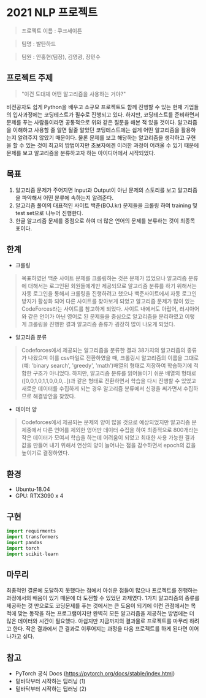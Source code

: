 # 2021 NLP 프로젝트
> 프로젝트 이름 : 쿠크세이튼

> 팀명 : 발탄하드

> 팀원 : 안홍현(팀장), 김영광, 장민수

## 프로젝트 주제
> "이건 도대체 어떤 알고리즘을 사용하는 거야?"

비전공자도 쉽게 Python을 배우고 소규모 프로젝트도 함께 진행할 수 있는 현재 기업들의 입사과정에는 코딩테스트가 필수로 진행되고 있다. 하지만, 코딩테스트를 준비하면서 문제를 푸는 사람들이라면
공통적으로 위와 같은 질문을 해본 적 있을 것이다. 알고리즘을 이해하고 사용할 줄 알면 될줄 알았던 코딩테스트에는 쉽게 어떤 알고리즘을 활용하는지 알려주지 않았기 때문이다. 물론 문제를 보고
해당하는 알고리즘을 생각하고 구현을 할 수 있는 것이 최고의 방법이지만 초보자에겐 이러한 과정이 어려울 수 있기 때문에 문제를 보고 알고리즘을 분류하고자 하는 아이디어에서 시작되었다.

## 목표
1. 알고리즘 문제가 주어지면 Input과 Output이 아닌 문제의 스토리를 보고 알고리즘을 파악해서 어떤 분류에 속하는지 알려준다.
2. 알고리즘 풀이의 대표적인 사이트 백준(BOJ.kr) 문제들을 크롤링 하여 training 및 test set으로 나누어 진행한다.
3. 한글 알고리즘 문제를 중점으로 하여 더 많은 언어의 문제를 분류하는 것이 최종목표이다.

## 한계
* 크롤링
> 목표하였던 백준 사이트 문제를 크롤링하는 것은 문제가 없었으나 알고리즘 분류에 대해서는 로그인된 회원들에게만 제공되므로 알고리즘 분류를 하기 위해서는 자동 로그인을 통해서 크롤링을 진행하려고 했으나
백준사이트에서 자동 로그인 방지가 활성화 되어 다른 사이트를 찾아보게 되었고 알고리즘 문제가 많이 있는 CodeForces라는 사이트를 참고하게 되었다. 사이트 내에서도 아랍어, 러시아어와 같은 언어가 아닌 영어로 된 문제들을 중심으로
알고리즘을 분리하였고 이렇게 크롤링을 진행한 결과 알고리즘 종류가 굉장히 많이 나오게 되었다.

* 알고리즘 분류
> Codeforces에서 제공되는 알고리즘을 분류한 결과 38가지의 알고리즘의 종류가 나왔으며 이를 csv파일로 전환하였을 때, 크롤링시 알고리즘의 이름을 그대로(예: 'binary search', 'greedy', 'math')배열의
형태로 저장하여 학습하기에 적합한 구조가 아니었다. 하지만, 알고리즘 분류를 읽어들이기 쉬운 배열의 형태로([0,0,1,0,1,1,0,0,0,..])과 같은 형태로 전환하면서 학습을 다시 진행할 수 있었고 새로운 데이터를
수집하게 되는 경우 알고리즘 분류에서 신경을 써가면서 수집하므로 해결방안을 찾았다.

* 데이터 양
> Codeforces에서 제공되는 문제의 양이 많을 것으로 예상되었지만 알고리즘 문제중에서 다른 언어를 제외한 영어만 데이터 수집을 하여 최종적으로 800개라는 작은 데이터가 모여서 학습을 하는데 어려움이 되었고
최대한 사용 가능한 결과값을 만들어 내기 위해서 연산의 양이 늘어나는 점을 감수하면서 epoch의 값을 높이기로 결정하였다.

## 환경
* Ubuntu-18.04
* GPU: RTX3090 x 4

## 구현
```python
import requirments
import transformers
import pandas
import torch
import scikit-learn
```

## 마무리
최종적인 결론에 도달하지 못했다는 점에서 아쉬운 점들이 많으나 프로젝트를 진행하는 과정에서의 배움이 있기 때문에 더 도전할 수 있었던 과제였다. 1가지 알고리즘의 종류를 제공하는 것 만으로도 코딩문제를 푸는 것에서는 큰 도움이 되기에 이런 관점에서는 목적에 맞는 동작을 하는 프로그램이지만 완벽히 모든 알고리즘을 제공하는 방법에는 더 많은 데이터와 시간이 필요했다. 아쉽지만 지금까지의 결과물로 프로젝트를 마무리 하려고 한다. 작은 결과에서 큰 결과로 이루어지는 과정을 다음 프로젝트를 하게 된다면 이어 나가고 싶다.

## 참고
* PyTorch 공식 Docs (https://pytorch.org/docs/stable/index.html)
* 밑바닥부터 시작하는 딥러닝 (1)
* 밑바닥부터 시작하는 딥러닝 (2)
